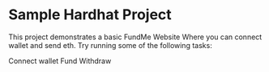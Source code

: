 # Sample Hardhat Project

This project demonstrates a basic FundMe Website Where you can connect wallet and send eth.
Try running some of the following tasks:


Connect wallet 
Fund
Withdraw

